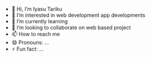 - 👋 Hi, I’m Iyasu Tariku
- 👀 I’m interested in web development app developments 
- 🌱 I’m currently learning 
-  💞️ I’m looking to collaborate on web based project
- 📫 How to reach me 
- 😄 Pronouns: ...
- ⚡ Fun fact: ...

<!---
iya16/iya16 is a ✨ special ✨ repository because its `README.md` (this file) appears on your GitHub profile.
You can click the Preview link to take a look at your changes.
--->
